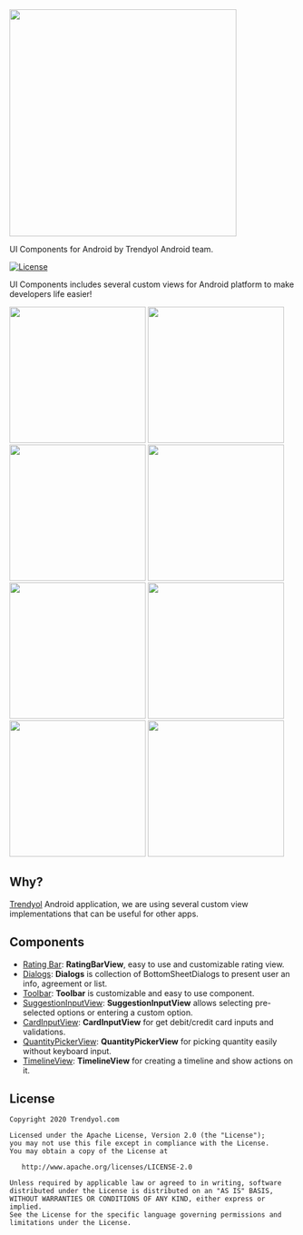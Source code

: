 
<img src="https://raw.githubusercontent.com/Trendyol/android-ui-components/master/images/logo.png" width="400"/>

UI Components for Android by Trendyol Android team.

[![License](https://img.shields.io/badge/License-Apache%202.0-blue.svg)](https://opensource.org/licenses/Apache-2.0)

UI Components includes several custom views for Android platform to make developers life easier!

<img src="https://raw.githubusercontent.com/Trendyol/android-ui-components/master/images/uic1.png" width="240"/> <img src="https://raw.githubusercontent.com/Trendyol/android-ui-components/master/images/uic2.png" width="240"/>
<img src="https://raw.githubusercontent.com/Trendyol/android-ui-components/master/images/uic3.png" width="240"/> <img src="https://raw.githubusercontent.com/Trendyol/android-ui-components/master/images/uic4.png" width="240"/>
<img src="https://raw.githubusercontent.com/Trendyol/android-ui-components/master/images/uic5.png" width="240"/> <img src="https://raw.githubusercontent.com/Trendyol/android-ui-components/master/images/timeline-view" width="240"/>
<img src="https://raw.githubusercontent.com/Trendyol/android-ui-components/master/images/suggestion-input-view-1.gif" width="240"/> <img src="https://raw.githubusercontent.com/Trendyol/android-ui-components/master/images/quantity-picker-view-1.gif" width="240"/>

## Why? ##
[Trendyol](https://play.google.com/store/apps/details?id=trendyol.com) Android application, we are using several custom view implementations that can be useful for other apps.

## Components ## 
* [Rating Bar](https://github.com/Trendyol/android-ui-components/tree/master/libraries/rating-bar): **RatingBarView**, easy to use and customizable rating view.
* [Dialogs](https://github.com/Trendyol/android-ui-components/tree/master/libraries/dialogs): **Dialogs** is collection of BottomSheetDialogs to present user an info, agreement or list.
* [Toolbar](https://github.com/Trendyol/android-ui-components/tree/master/libraries/toolbar): **Toolbar** is customizable and easy to use component.
* [SuggestionInputView](https://github.com/Trendyol/android-ui-components/tree/master/libraries/suggestion-input-view): **SuggestionInputView** allows selecting pre-selected options or entering a custom option.
* [CardInputView](https://github.com/Trendyol/android-ui-components/tree/master/libraries/card-input-view): **CardInputView** for get debit/credit card inputs and validations.
* [QuantityPickerView](https://github.com/Trendyol/android-ui-components/tree/master/libraries/quantity-picker-view): **QuantityPickerView** for picking quantity easily without keyboard input.
* [TimelineView](https://github.com/Trendyol/android-ui-components/tree/master/libraries/timeline-view): **TimelineView** for creating a timeline and show actions on it.

License
--------
    Copyright 2020 Trendyol.com

    Licensed under the Apache License, Version 2.0 (the "License");
    you may not use this file except in compliance with the License.
    You may obtain a copy of the License at

       http://www.apache.org/licenses/LICENSE-2.0

    Unless required by applicable law or agreed to in writing, software
    distributed under the License is distributed on an "AS IS" BASIS,
    WITHOUT WARRANTIES OR CONDITIONS OF ANY KIND, either express or implied.
    See the License for the specific language governing permissions and
    limitations under the License.
